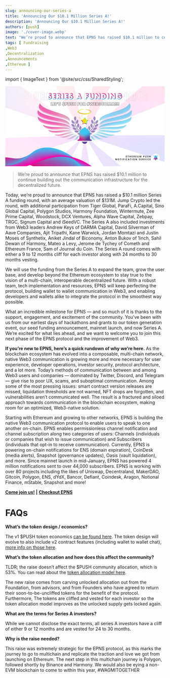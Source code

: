 ```yaml
---
slug: announcing-our-series-a
title: 'Announcing Our $10.1 Million Series A!'
description: 'Announcing Our $10.1 Million Series A!'
authors: [push]
image: './cover-image.webp'
text: "We’re proud to announce that EPNS has raised $10.1 million to continue building out the communication infrastructure for the decentralized future."
tags: [ Fundraising
,Web3
,Decentralization
,Announcements
,Ethereum ]
---
```

import { ImageText } from '@site/src/css/SharedStyling';

![Cover image of Announcing Our $10.1 Million Series A!](./cover-image.webp)

<!--truncate-->



> We’re proud to announce that EPNS has raised $10.1 million to continue building out the communication infrastructure for the decentralized future.

Today, we’re proud to announce that EPNS has raised a $10.1 million Series A funding round, with an average valuation of $131M. Jump Crypto led the round, with additional participation from Tiger Global, ParaFi, A.Capital, Sino Global Capital, Polygon Studios, Harmony Foundation, Wintermute, Zee Prime Capital, Woodstock, DCX Ventures, Alpha Wave Capital, Zebpay, TRGC, Signum Capital and iSeedVC. The Series A also included investments from Web3 leaders Andrew Keys of DARMA Capital, David Silverman of Aave Companies, Ajit Tripathi, Kane Warwick, Jordan Momtazi and Justin Moses of Synthetix, Aniket Jindal of Biconomy, Anton Bukov of 1inch, Sahil Dewan of Harmony, Mateo a Levy, Jerome de Tychey of Cometh and Ethereum France, Sam of Journal du Coin. The Series A round comes with either a 9 to 12 months cliff for each investor along with 24 months to 30 months vesting.

We will use the funding from the Series A to expand the team, grow the user base, and develop beyond the Ethereum ecosystem to stay true to the vision of a multi-chain, interoperable decentralized future. With a robust team, tech implementation and resources, EPNS will keep perfecting the protocol, building wallet to wallet communication in Web3, and enabling developers and wallets alike to integrate the protocol in the smoothest way possible.

What an incredible milestone for EPNS — and so much of it is thanks to the support, engagement, and excitement of the community. You’ve been with us from our earliest days of hackathons and grants to our token generation event, our seed funding announcement, mainnet launch, and now Series A. We’re excited for what lies ahead, and we want to welcome you to join this next phase of the EPNS protocol and the improvement of Web3.

**If you’re new to EPNS, here’s a quick rundown of why we’re here.** As the blockchain ecosystem has evolved into a composable, multi-chain network, native Web3 communication is growing more and more necessary for user experience, developer operations, investor security, protocol architecture, and a lot more. Today’s methods of communication between and among Web3 users and companies — dominated by Twitter, Discord, and Telegram — give rise to poor UX, scams, and suboptimal communication. Among some of the most pressing issues: smart contract version releases are missed, liquidation thresholds are not warned, NFT drops are forgotten, and vulnerabilities aren’t communicated well. The result is a fractured and siloed approach towards communication in the blockchain ecosystem, making room for an optimized, Web3-native solution.

Starting with Ethereum and growing to other networks, EPNS is building the native Web3 communication protocol to enable users to speak to one another on-chain. EPNS enables permissionless channel notification and channel subscription along two categories of users: Channels (individuals or companies that wish to issue communication) and Subscribers (individuals that opt-in to receive communication). Currently, EPNS is powering on-chain notifications for ENS (domain expiration), CoinDesk (media alerts), Snapshot (governance updates), Oasis (vault liquidation), and more. Since mainnet launch in mid-January, EPNS has powered 4 million notifications sent to over 44,000 subscribers. EPNS is working with over 80 projects including the likes of Uniswap, Decentraland, MakerDAO, Gitcoin, Polygon, ENS, dYdX, Bancor, Defiant, Coindesk, Aragon, Notional Finance, mStable, Snapshot and more!

[**Come join us!**](https://angel.co/company/ethereum-push-notification-service) **|** [**Checkout EPNS**](https://app.epns.io/#/live_walkthrough)

**FAQs**
========

**What’s the token design / economics?**

The v1 $PUSH token economics [can be found here](https://medium.com/ethereum-push-notification-service/push-token-economics-d7f566c29b1a). The token design will evolve to also include v2 contract features (including wallet to wallet chat), [more info on those here](https://medium.com/ethereum-push-notification-service/epns-contract-v2-features-e7887fac72a6).

**What’s the token allocation and how does this affect the community?**

TLDR; the raise doesn’t affect the $PUSH community allocation, which is 53%. You can read about the [token allocation model here](https://medium.com/ethereum-push-notification-service/announcing-the-epns-push-token-generation-event-4d1699e716f5#:~:text=The%20EPNS%20team%20is%20allocated,a%2048%20month%20vesting%20period.).

The new raise comes from carving unlocked allocation out from the Foundation, from advisors, and from Founders who have agreed to return their soon-to-be-uncliffed tokens for the benefit of the protocol. Furthermore, The tokens are cliffed and vested for each investor so the token allocation model improves as the unlocked supply gets locked again.

**What are the terms for Series A investors?**

While we cannot disclose the exact terms, all series A investors have a cliff of either 9 or 12 months and are vested for 24 to 30 months.

**Why is the raise needed?**

This raise was extremely strategic for the EPNS protocol, as this marks the journey to go to multichain and replicate the traction and love we got from launching on Ethereum. The next step in this multichain journey is Polygon, followed shortly by Binance and Harmony. We would also be eying a non-EVM blockchain to come to within this year, #WAGMITOGETHER
